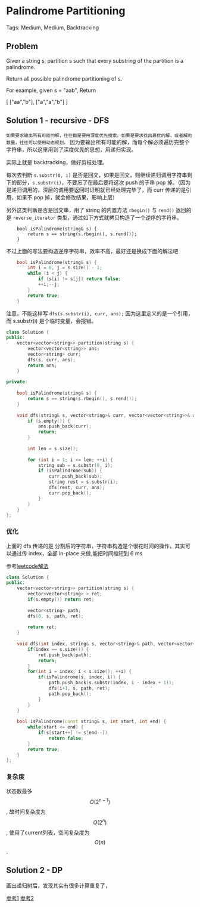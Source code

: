 # Palindrome Partitioning

Tags: Medium, Medium, Backtracking

## Problem

Given a string s, partition s such that every substring of the partition is a palindrome.

Return all possible palindrome partitioning of s.

For example, given s = "aab",
Return

[
  ["aa","b"],
  ["a","a","b"]
]

## Solution 1 - recursive - DFS

`如果要求输出所有可能的解，往往都是要用深度优先搜索。如果是要求找出最优的解，或者解的数量，往往可以使用动态规划。`
因为要输出所有可能的解，而每个解必须遍历完整个字符串，所以这里用到了深度优先的思想，用递归实现。

实际上就是 backtracking，做好剪枝处理。

每次去判断 `s.substr(0, i)` 是否是回文，如果是回文，则继续递归调用字符串剩下的部分，`s.substr(i)`，不要忘了在最后要将这次 push 的子串 pop 掉。（因为是递归调用的，深层的调用要返回时证明就已经处理完毕了，而 curr 传递的是引用，如果不 pop 掉，就会修改结果，影响上层）

另外这类判断是否是回文串，用了 string 的内置方法 `rbegin()` 与 `rend()` 返回的是 `reverse_iterator` 类型，通过如下方式就拷贝构造了一个逆序的字符串。

```
    bool isPalindrome(string& s) {
        return s == string(s.rbegin(), s.rend());
    }
```
不过上面的写法要构造逆序字符串，效率不高，最好还是换成下面的解法吧

```cpp
    bool isPalindrome(string& s) {
        int i = 0, j = s.size() - 1;
        while (i < j) {
            if (s[i] != s[j]) return false;
            ++i;--j;
        }
        return true;
    }
```
注意，不能这样写 `dfs(s.substr(i), curr, ans);` 因为这里定义的是一个引用，而 s.substr(i) 是个临时变量，会报错。

```cpp
class Solution {
public:
    vector<vector<string>> partition(string s) {
        vector<vector<string>> ans;
        vector<string> curr;
        dfs(s, curr, ans);
        return ans;
    }
    
private:
    
    bool isPalindrome(string& s) {
        return s == string(s.rbegin(), s.rend());
    }
    
    void dfs(string& s, vector<string>& curr, vector<vector<string>>& ans) {
        if (s.empty()) {
            ans.push_back(curr);
            return;
        }
        
        int len = s.size();
        
        for (int i = 1; i <= len; ++i) {
            string sub = s.substr(0, i);
            if (isPalindrome(sub)) {
                curr.push_back(sub);
                string rest = s.substr(i);
                dfs(rest, curr, ans);
                curr.pop_back();
            }
        }
    }
};
```

### 优化

上面的 dfs 传递的是 分割后的字符串，字符串构造是个很花时间的操作，其实可以通过传 index，全部 in-place 来做,能把时间缩短到 6 ms

参考[leetcode解法]()

```cpp
class Solution {
public:
    vector<vector<string>> partition(string s) {
        vector<vector<string> > ret;
        if(s.empty()) return ret;
        
        vector<string> path;
        dfs(0, s, path, ret);
        
        return ret;
    }
    
    void dfs(int index, string& s, vector<string>& path, vector<vector<string> >& ret) {
        if(index == s.size()) {
            ret.push_back(path);
            return;
        }
        for(int i = index; i < s.size(); ++i) {
            if(isPalindrome(s, index, i)) {
                path.push_back(s.substr(index, i - index + 1));
                dfs(i+1, s, path, ret);
                path.pop_back();
            }
        }
    }
    
    bool isPalindrome(const string& s, int start, int end) {
        while(start <= end) {
            if(s[start++] != s[end--])
                return false;
        }
        return true;
    }
};
```

### 复杂度

状态数最多 $$O(2^{n-1})$$, 故时间复杂度为 $$O(2^n)$$, 使用了current列表，空间复杂度为 $$O(n)$$.

## Solution 2 - DP 

画出递归树后，发现其实有很多计算重复了，

[参考1](https://leetcode.com/problems/palindrome-partitioning/discuss/41982/Java-DP-+-DFS-solution) [参考2](https://leetcode.com/problems/palindrome-partitioning/discuss/41974/My-Java-DP-only-solution-without-recursion.-O(n2))